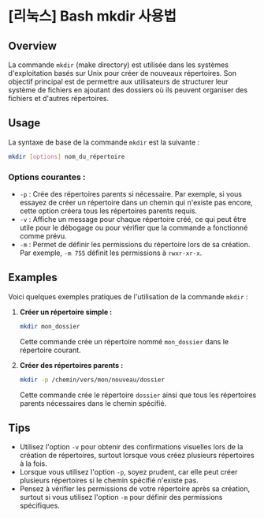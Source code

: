 # [리눅스] Bash mkdir 사용법

## Overview
La commande `mkdir` (make directory) est utilisée dans les systèmes d'exploitation basés sur Unix pour créer de nouveaux répertoires. Son objectif principal est de permettre aux utilisateurs de structurer leur système de fichiers en ajoutant des dossiers où ils peuvent organiser des fichiers et d'autres répertoires.

## Usage
La syntaxe de base de la commande `mkdir` est la suivante :

```bash
mkdir [options] nom_du_répertoire
```

### Options courantes :
- `-p` : Crée des répertoires parents si nécessaire. Par exemple, si vous essayez de créer un répertoire dans un chemin qui n'existe pas encore, cette option créera tous les répertoires parents requis.
- `-v` : Affiche un message pour chaque répertoire créé, ce qui peut être utile pour le débogage ou pour vérifier que la commande a fonctionné comme prévu.
- `-m` : Permet de définir les permissions du répertoire lors de sa création. Par exemple, `-m 755` définit les permissions à `rwxr-xr-x`.

## Examples
Voici quelques exemples pratiques de l'utilisation de la commande `mkdir` :

1. **Créer un répertoire simple :**
   ```bash
   mkdir mon_dossier
   ```
   Cette commande crée un répertoire nommé `mon_dossier` dans le répertoire courant.

2. **Créer des répertoires parents :**
   ```bash
   mkdir -p /chemin/vers/mon/nouveau/dossier
   ```
   Cette commande crée le répertoire `dossier` ainsi que tous les répertoires parents nécessaires dans le chemin spécifié.

## Tips
- Utilisez l'option `-v` pour obtenir des confirmations visuelles lors de la création de répertoires, surtout lorsque vous créez plusieurs répertoires à la fois.
- Lorsque vous utilisez l'option `-p`, soyez prudent, car elle peut créer plusieurs répertoires si le chemin spécifié n'existe pas.
- Pensez à vérifier les permissions de votre répertoire après sa création, surtout si vous utilisez l'option `-m` pour définir des permissions spécifiques.